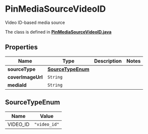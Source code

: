 

# PinMediaSourceVideoID

Video ID-based media source

The class is defined in **[PinMediaSourceVideoID.java](../../src/main/java/org/openapitools/model/PinMediaSourceVideoID.java)**

## Properties

Name | Type | Description | Notes
------------ | ------------- | ------------- | -------------
**sourceType** | [**SourceTypeEnum**](#SourceTypeEnum) |  | 
**coverImageUrl** | `String` |  | 
**mediaId** | `String` |  | 

## SourceTypeEnum

Name | Value
---- | -----
VIDEO_ID | `"video_id"`





